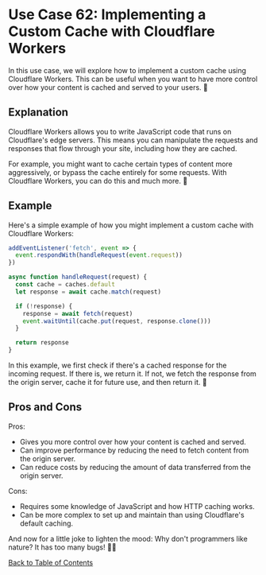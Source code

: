 # Use Case 62: Implementing a Custom Cache with Cloudflare Workers

In this use case, we will explore how to implement a custom cache using Cloudflare Workers. This can be useful when you want to have more control over how your content is cached and served to your users. 🚀

## Explanation

Cloudflare Workers allows you to write JavaScript code that runs on Cloudflare's edge servers. This means you can manipulate the requests and responses that flow through your site, including how they are cached. 

For example, you might want to cache certain types of content more aggressively, or bypass the cache entirely for some requests. With Cloudflare Workers, you can do this and much more. 🧠

## Example

Here's a simple example of how you might implement a custom cache with Cloudflare Workers:

```javascript
addEventListener('fetch', event => {
  event.respondWith(handleRequest(event.request))
})

async function handleRequest(request) {
  const cache = caches.default
  let response = await cache.match(request)

  if (!response) {
    response = await fetch(request)
    event.waitUntil(cache.put(request, response.clone()))
  }

  return response
}
```

In this example, we first check if there's a cached response for the incoming request. If there is, we return it. If not, we fetch the response from the origin server, cache it for future use, and then return it. 🔄

## Pros and Cons

Pros:
- Gives you more control over how your content is cached and served.
- Can improve performance by reducing the need to fetch content from the origin server.
- Can reduce costs by reducing the amount of data transferred from the origin server.

Cons:
- Requires some knowledge of JavaScript and how HTTP caching works.
- Can be more complex to set up and maintain than using Cloudflare's default caching.

And now for a little joke to lighten the mood: Why don't programmers like nature? It has too many bugs! 🐛😂

[Back to Table of Contents](./table_of_contents.md)